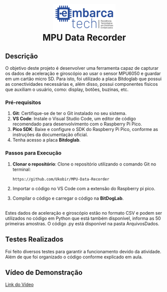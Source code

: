 ﻿# 

<h1 align="center">
  <br>
    <img width="200px" src="https://github.com/Ukobir/pwmControl/blob/main/imagens/logo.png">
  <br>
    MPU Data Recorder
  <br>
</h1>

## Descrição

O objetivo deste projeto é desenvolver uma ferramenta capaz de capturar os dados de aceleração e giroscópio ao usar o sensor MPU6050 e guardar em um cartão micro SD. Para isto, foi utilizado a placa Bitdoglab que possui as conectividades necessárias e, além disso, possui componentes físicos que auxiliam o usuário, como: display, botões, buzinas, etc.

### Pré-requisitos

1. **Git**: Certifique-se de ter o Git instalado no seu sistema. 
2. **VS Code**: Instale o Visual Studio Code, um editor de código recomendado para desenvolvimento com o Raspberry Pi Pico.
3. **Pico SDK**: Baixe e configure o SDK do Raspberry Pi Pico, conforme as instruções da documentação oficial.
4. Tenha acesso a placa **Bitdoglab**.

### Passos para Execução

1. **Clonar o repositório**: Clone o repositório utilizando o comando Git no terminal:
   
   ```bash
   https://github.com/Ukobir/MPU-Data-Recorder
   ```
2. Importar o código no VS Code com a extensão do Raspberry pi pico.
3. Compilar o código e carregar o código na **BitDogLab**.

##
Estes dados de aceleração e giroscópio estão no formato CSV e podem ser utilizados no código em Python que está também disponível, informa as 50 primeiras amostras. 
O código .py está disponível na pasta ArquivosDados.

## Testes Realizados
Foi feito diversos testes para garantir a funcionamento devido da atividade. Além de que foi organizado o código conforme explicado em aula.

## Vídeo de Demonstração
[Link do Vídeo](https://drive.google.com/file/d/1mzyJ4G52h0fkXQPf_OVL8cpS8XzI0cUQ/view?usp=sharing)


